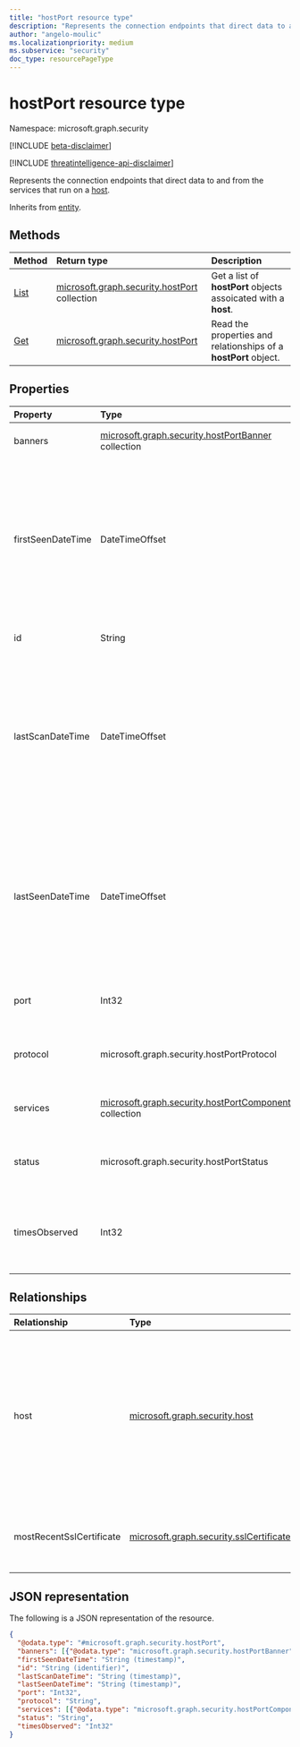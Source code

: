 ```yaml
---
title: "hostPort resource type"
description: "Represents the connection endpoints that direct data to and from the services that run on a host."
author: "angelo-moulic"
ms.localizationpriority: medium
ms.subservice: "security"
doc_type: resourcePageType
---
```


# hostPort resource type

Namespace: microsoft.graph.security

[!INCLUDE [beta-disclaimer](../../includes/beta-disclaimer.md)]

[!INCLUDE [threatintelligence-api-disclaimer](../../includes/threatintelligence-api-disclaimer.md)]

Represents the connection endpoints that direct data to and from the services that run on a [host](../resources/security-host.md).

Inherits from [entity](../resources/entity.md).

## Methods

| Method                                               | Return type                                                                       | Description                                                     |
|:-----------------------------------------------------|:----------------------------------------------------------------------------------|:----------------------------------------------------------------|
| [List](../api/security-host-list-ports.md) | [microsoft.graph.security.hostPort](../resources/security-hostport.md) collection | Get a list of **hostPort** objects assoicated with a **host**.      |
| [Get](../api/security-hostport-get.md)      | [microsoft.graph.security.hostPort](../resources/security-hostport.md)            | Read the properties and relationships of a **hostPort** object. |

## Properties

| Property          | Type                                                                                                | Description                                                                                                                                                                                                                                                           |
| :---------------- | :-------------------------------------------------------------------------------------------------- | :-------------------------------------------------------------------------------------------------------------------------------------------------------------------------------------------------------------------------------------------------------------------- |
| banners           | [microsoft.graph.security.hostPortBanner](../resources/security-hostportbanner.md) collection       | The **hostPortBanners** retrieved from scanning the port.                                                                                                                                                                                                             |
| firstSeenDateTime | DateTimeOffset                                                                                      | The first date and time when Microsoft Defender Threat Intelligence observed the **hostPort**. The timestamp type represents date and time information using ISO 8601 format and is always in UTC. For example, midnight UTC on Jan 1, 2014, is `2014-01-01T00:00:00Z`. |
| id                | String                                                                                              | A system-generated ID for the **hostPort**. Inherited from [entity](../resources/entity.md).                                                                                                                                                                                                                         |
| lastScanDateTime  | DateTimeOffset                                                                                      | The last date and time when Microsoft Defender Threat Intelligence scanned the **hostPort**. The timestamp type represents date and time information using ISO 8601 format and is always in UTC. For example, midnight UTC on Jan 1, 2014, is `2014-01-01T00:00:00Z`.   |
| lastSeenDateTime  | DateTimeOffset                                                                                      | The last date and time when Microsoft Defender Threat Intelligence observed the **hostPort**. The timestamp type represents date and time information using ISO 8601 format and is always in UTC. For example, midnight UTC on Jan 1, 2014, is `2014-01-01T00:00:00Z`.  |
| port              | Int32                                                                                               | The numerical identifier of the port which is standardized across the internet.                                                                                                                                                                                       |
| protocol          | microsoft.graph.security.hostPortProtocol                                                           | The general protocol used to scan the port. The possible values are: `tcp`, `udp`, `unknownFutureValue`.                                                                                                                                                              |
| services          | [microsoft.graph.security.hostPortComponent](../resources/security-hostportcomponent.md) collection | The **hostPortComponents** retrieved from scanning the port.                                                                                                                                                                                                          |
| status            | microsoft.graph.security.hostPortStatus                                                             | The status of the port. The possible values are: `open`, `filtered`, `closed`, `unknownFutureValue`.                                                                                                                                                                  |
| timesObserved     | Int32                                                                                               | The total amount of times that Microsoft Defender Threat Intelligence has observed the **hostPort** in all its scans.                                                                                                                                                      |

## Relationships

| Relationship             | Type                                                                               | Description                                                                                                                                                                          |
| :----------------------- | :--------------------------------------------------------------------------------- | :----------------------------------------------------------------------------------------------------------------------------------------------------------------------------------- |
| host                     | [microsoft.graph.security.host](../resources/security-host.md)                     | The **host** related to this **hostPort**. This is a reverse navigation property. When you navigate to **hostPorts** from a **host**, assume that this is a return reference. |
| mostRecentSslCertificate | [microsoft.graph.security.sslCertificate](../resources/security-sslcertificate.md) | The most recent **sslCertificate** used to communicate on the port.                                                                                                                   |

## JSON representation

The following is a JSON representation of the resource.

<!-- {
  "blockType": "resource",
  "keyProperty": "id",
  "@odata.type": "microsoft.graph.security.hostPort",
  "baseType": "microsoft.graph.entity",
  "openType": false
}
-->

```json
{
  "@odata.type": "#microsoft.graph.security.hostPort",
  "banners": [{"@odata.type": "microsoft.graph.security.hostPortBanner"}],
  "firstSeenDateTime": "String (timestamp)",
  "id": "String (identifier)",
  "lastScanDateTime": "String (timestamp)",
  "lastSeenDateTime": "String (timestamp)",
  "port": "Int32",
  "protocol": "String",
  "services": [{"@odata.type": "microsoft.graph.security.hostPortComponent"}],
  "status": "String",
  "timesObserved": "Int32"
}
```
